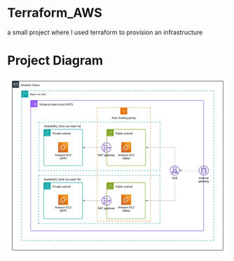 # Terraform_AWS
a small project where I used terraform to provision an infrastructure

# Project Diagram
![alt text](./AWS_Terraform.jpeg)